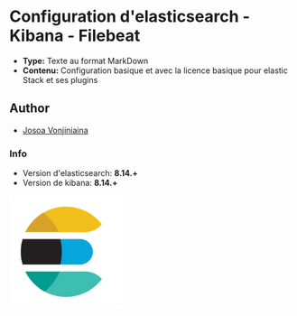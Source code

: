 # Configuration d'elasticsearch - Kibana - Filebeat

* **Type:** Texte au format MarkDown
* **Contenu:** Configuration basique et avec la licence basique pour elastic Stack et ses plugins

## Author

* [Josoa Vonjiniaina](https://github.com/josoavj)

### Info

* Version d'elasticsearch: **8.14.+**
* Version de kibana: **8.14.+**
  
<p>
  <img align="center" height=200 src="https://github.com/josoavj/ELK_Config/blob/master/assets/elastic-elasticsearch-logo.png" alt="elasticsearch logo"/>
</p>
